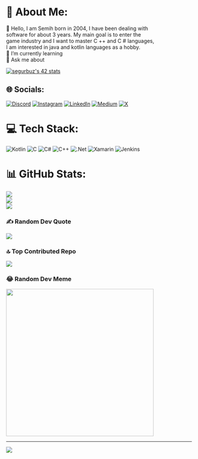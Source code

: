 # 💫 About Me:
🔭 Hello, I am Semih born in 2004, I have been dealing with <br>      software for about 3 years. My main goal is to enter the <br>      game industry and I want to master C ++ and C # languages, <br>      I am interested in java and kotlin languages as a hobby.<br>🌱 I’m currently learning<br>💬 Ask me about

[![segurbuz's 42 stats](https://badge.mediaplus.ma/starryblue/segurbuz?UM6P=off)](https://github.com/Keopsfenks)


## 🌐 Socials:
[![Discord](https://img.shields.io/badge/Discord-%237289DA.svg?logo=discord&logoColor=white)](https://discord.gg/keopsfenks) [![Instagram](https://img.shields.io/badge/Instagram-%23E4405F.svg?logo=Instagram&logoColor=white)](https://instagram.com/gurbuzsemih19) [![LinkedIn](https://img.shields.io/badge/LinkedIn-%230077B5.svg?logo=linkedin&logoColor=white)](https://linkedin.com/in/https://www.linkedin.com/in/semih-g%C3%BCrb%C3%BCz-b797b5258/) [![Medium](https://img.shields.io/badge/Medium-12100E?logo=medium&logoColor=white)](https://medium.com/@https://medium.com/@keopsfenks) [![X](https://img.shields.io/badge/X-black.svg?logo=X&logoColor=white)](https://x.com/https://twitter.com/keopsfenkstr) 

# 💻 Tech Stack:
![Kotlin](https://img.shields.io/badge/kotlin-%237F52FF.svg?style=for-the-badge&logo=kotlin&logoColor=white) ![C](https://img.shields.io/badge/c-%2300599C.svg?style=for-the-badge&logo=c&logoColor=white) ![C#](https://img.shields.io/badge/c%23-%23239120.svg?style=for-the-badge&logo=csharp&logoColor=white) ![C++](https://img.shields.io/badge/c++-%2300599C.svg?style=for-the-badge&logo=c%2B%2B&logoColor=white) ![.Net](https://img.shields.io/badge/.NET-5C2D91?style=for-the-badge&logo=.net&logoColor=white) ![Xamarin](https://img.shields.io/badge/Xamarin-3199DC?style=for-the-badge&logo=xamarin&logoColor=white) ![Jenkins](https://img.shields.io/badge/jenkins-%232C5263.svg?style=for-the-badge&logo=jenkins&logoColor=white)
# 📊 GitHub Stats:
![](https://github-readme-stats.vercel.app/api?username=Keopsfenks&theme=radical&hide_border=false&include_all_commits=true&count_private=true)<br/>
![](https://github-readme-streak-stats.herokuapp.com/?user=Keopsfenks&theme=radical&hide_border=false)<br/>
![](https://github-readme-stats.vercel.app/api/top-langs/?username=Keopsfenks&theme=radical&hide_border=false&include_all_commits=true&count_private=true&layout=compact)

### ✍️ Random Dev Quote
![](https://quotes-github-readme.vercel.app/api?type=horizontal&theme=radical)

### 🔝 Top Contributed Repo
![](https://github-contributor-stats.vercel.app/api?username=Keopsfenks&limit=5&theme=dark&combine_all_yearly_contributions=true)

### 😂 Random Dev Meme
<img src='https://randommeme-five.vercel.app/' style="height: 400px;"/>

---
[![](https://visitcount.itsvg.in/api?id=Keopsfenks&icon=9&color=10)](https://visitcount.itsvg.in)

<!-- Proudly created with GPRM ( https://gprm.itsvg.in ) -->
